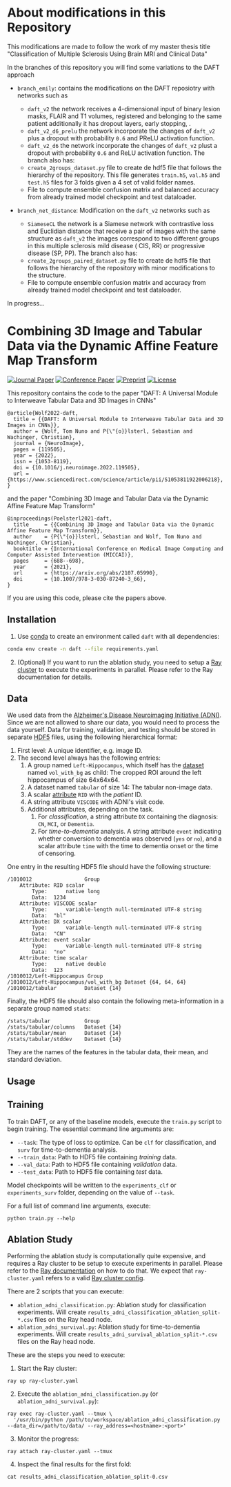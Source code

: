 # About modifications in this Repository

This modifications are made to follow the work of my master thesis title "Classification of Multiple Sclerosis Using Brain MRI and Clinical Data"

In the branches of this repository you will find some variations to the DAFT approach

 - `branch_emily`: contains the modifications on the DAFT reposiotry with networks such as
    - `daft_v2` the network receives a 4-dimensional input of binary lesion masks, FLAIR and T1 volumes, registered and belonging to the same patient
                additionally it has dropout layers, early stopping, .
    - `daft_v2_d6_prelu` the network incorporate the changes of `daft_v2` plus a dropout with probability `0.6` and PReLU activation function.
    - `daft_v2_d6` the network incorporate the changes of `daft_v2` plust a dropout with probability `0.6` and ReLU activation function.
    The branch also has:
    - `create_2groups_dataset.py` file to create de hdf5 file that follows the hierarchy of the repository.
       This file generates `train.h5`, `val.h5` and `test.h5` files for 3 folds given a 4 set of valid folder names.
    - File to compute ensemble confusion matrix and balanced accuracy from already trained model checkpoint and test dataloader.
 
 - `branch_net_distance`: Modification on the `daft_v2` networks such as
    - `SiameseCL` the network is a Siamese network with contrastive loss and Euclidian distance that receive a pair of images with the same structure as `daft_v2` 
       the images correspond to two different groups in this multiple sclerosis mild disease ( CIS, RR) or progressive disease (SP, PP).
    The branch also has:
    -  `create_2groups_paired_dataset.py` file to create de hdf5 file that follows the hierarchy of the repository with minor modifications to the structure.
    -  File to compute ensemble confusion matrix and accuracy from already trained model checkpoint and test dataloader.

In progress...

# Combining 3D Image and Tabular Data via the Dynamic Affine Feature Map Transform

[![Journal Paper](https://img.shields.io/static/v1?label=DOI&message=10.1016%2fj.neuroimage.2022.119505&color=3a7ebb)](https://dx.doi.org/10.1016/j.neuroimage.2022.119505)
[![Conference Paper](https://img.shields.io/static/v1?label=DOI&message=10.1007%2f978-3-030-87240-3_66&color=3a7ebb)](https://dx.doi.org/10.1007/978-3-030-87240-3_66)
[![Preprint](https://img.shields.io/badge/arXiv-2107.05990-b31b1b)](https://arxiv.org/abs/2107.05990)
[![License](https://img.shields.io/badge/license-GPLv3-blue.svg)](LICENSE)

This repository contains the code to the paper "DAFT: A Universal Module to Interweave Tabular Data and 3D Images in CNNs"
```
@article{Wolf2022-daft,
  title = {{DAFT: A Universal Module to Interweave Tabular Data and 3D Images in CNNs}},
  author = {Wolf, Tom Nuno and P{\"{o}}lsterl, Sebastian and Wachinger, Christian},
  journal = {NeuroImage},
  pages = {119505},
  year = {2022},
  issn = {1053-8119},
  doi = {10.1016/j.neuroimage.2022.119505},
  url = {https://www.sciencedirect.com/science/article/pii/S1053811922006218},
}
```
and the paper "Combining 3D Image and Tabular Data via the Dynamic Affine Feature Map Transform"
```
@inproceedings(Poelsterl2021-daft,
  title     = {{Combining 3D Image and Tabular Data via the Dynamic Affine Feature Map Transform}},
  author    = {P{\"{o}}lsterl, Sebastian and Wolf, Tom Nuno and Wachinger, Christian},
  booktitle = {International Conference on Medical Image Computing and Computer Assisted Intervention (MICCAI)},
  pages     = {688--698},
  year      = {2021},
  url       = {https://arxiv.org/abs/2107.05990},
  doi       = {10.1007/978-3-030-87240-3_66},
}
```
If you are using this code, please cite the papers above.

## Installation

1. Use [conda](https://conda.io/miniconda.html) to create an environment called `daft` with all dependencies:

```bash
conda env create -n daft --file requirements.yaml
```

2. (Optional) If you want to run the ablation study, you need to setup a
[Ray cluster](https://docs.ray.io/en/releases-1.1.0/cluster/index.html) to execute the
experiments in parallel. Please refer to the Ray documentation for details.

## Data

We used data from the [Alzheimer's Disease Neuroimaging Initiative (ADNI)](http://adni.loni.usc.edu/).
Since we are not allowed to share our data, you would need to process the data yourself.
Data for training, validation, and testing should be stored in separate
[HDF5](https://en.wikipedia.org/wiki/Hierarchical_Data_Format) files,
using the following hierarchical format:

1. First level: A unique identifier, e.g. image ID.
2. The second level always has the following entries:
    1. A group named `Left-Hippocampus`, which itself has the
       [dataset](https://docs.h5py.org/en/stable/high/dataset.html) named `vol_with_bg` as child:
       The cropped ROI around the left hippocampus of size 64x64x64.
    2. A dataset named `tabular` of size 14:
       The tabular non-image data.
    3. A scalar [attribute](https://docs.h5py.org/en/stable/high/attr.html) `RID` with the *patient* ID.
    4. A string attribute `VISCODE` with ADNI's visit code.
    5. Additional attributes, depending on the task.
        1. For *classification*, a string attribute `DX` containing the diagnosis:
           `CN`, `MCI`, or `Dementia`.
        2. For *time-to-dementia* analysis.
           A string attribute `event` indicating whether conversion to dementia
           was observed (`yes` or `no`), and a scalar attribute `time` with
           the time to dementia onset or the time of censoring.

One entry in the resulting HDF5 file should have the following structure:
```
/1010012                 Group
    Attribute: RID scalar
        Type:      native long
        Data:  1234
    Attribute: VISCODE scalar
        Type:      variable-length null-terminated UTF-8 string
        Data:  "bl"
    Attribute: DX scalar
        Type:      variable-length null-terminated UTF-8 string
        Data:  "CN"
    Attribute: event scalar
        Type:      variable-length null-terminated UTF-8 string
        Data:  "no"
    Attribute: time scalar
        Type:      native double
        Data:  123
/1010012/Left-Hippocampus Group
/1010012/Left-Hippocampus/vol_with_bg Dataset {64, 64, 64}
/1010012/tabular         Dataset {14}
```

Finally, the HDF5 file should also contain the following meta-information
in a separate group named `stats`:

```
/stats/tabular           Group
/stats/tabular/columns   Dataset {14}
/stats/tabular/mean      Dataset {14}
/stats/tabular/stddev    Dataset {14}
```

They are the names of the features in the tabular data,
their mean, and standard deviation.


## Usage

## Training

To train DAFT, or any of the baseline models, execute the `train.py` script to begin training.
The essential command line arguments are:

  - `--task`: The type of loss to optimize. Can be `clf` for classification, and `surv` for time-to-dementia analysis.
  - `--train_data`: Path to HDF5 file containing *training* data.
  - `--val_data`: Path to HDF5 file containing *validation* data.
  - `--test_data`: Path to HDF5 file containing *test* data.

Model checkpoints will be written to the `experiments_clf` or `experiments_surv` folder,
depending on the value of `--task`.

For a full list of command line arguments, execute:
```
python train.py --help
```

## Ablation Study

Performing the ablation study
is computationally quite expensive, and requires a Ray cluster to be setup
to execute experiments in parallel.
Please refer to the [Ray documentation](https://docs.ray.io/en/releases-1.1.0/cluster/index.html)
on how to do that.
We expect that `ray-cluster.yaml` refers to a valid
[Ray cluster config](https://docs.ray.io/en/releases-1.1.0/cluster/cloud.html).

There are 2 scripts that you can execute:
  - `ablation_adni_classification.py`: Ablation study for classification experiments.
    Will create `results_adni_classification_ablation_split-*.csv` files on the Ray head node.
  - `ablation_adni_survival.py`: Ablation study for time-to-dementia experiments.
    Will create `results_adni_survival_ablation_split-*.csv` files on the Ray head node.

These are the steps you need to execute:

1. Start the Ray cluster:
```
ray up ray-cluster.yaml
```

2. Execute the `ablation_adni_classification.py` (or `ablation_adni_survival.py`):
```
ray exec ray-cluster.yaml --tmux \
  '/usr/bin/python /path/to/workspace/ablation_adni_classification.py --data_dir=/path/to/data/ --ray_address=<hostname>:<port>'
```

3. Monitor the progress:
```
ray attach ray-cluster.yaml --tmux
```

4. Inspect the final results for the first fold:
```
cat results_adni_classification_ablation_split-0.csv
```
